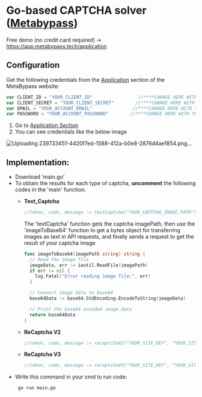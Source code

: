 # Go-based CAPTCHA solver ([Metabypass](https://metabypass.tech))
Free demo (no credit card required) -> https://app.metabypass.tech/application


## Configuration

Get the following credentials from the [Application](https://app.metabypass.tech/application) section of the MetaBypass website:

``` go
var CLIENT_ID = "YOUR_CLIENT_ID"                 //****CHANGE HERE WITH YOUR VALUE*******
var CLIENT_SECRET = "YOUR_CLIENT_SECRET"        //****CHANGE HERE WITH YOUR VALUE*******
var EMAIL = "YOUR_ACCOUNT_EMAIL"               //****CHANGE HERE WITH YOUR VALUE*******
var PASSWORD = "YOUR_ACCOUNT_PASSWORD"        //****CHANGE HERE WITH YOUR VALUE*******
```

1. Go to [Application Section](https://app.metabypass.tech/application)
2. You can see credentials like the below image



![Uploading 239733451-4420f7ed-1588-412a-b0e8-2876d4ae1854.png…](https://github.com/metabypass/metabypass-python/assets/128980891/4420f7ed-1588-412a-b0e8-2876d4ae1854)


 ## Implementation:

  - Download 'main.go'
  - To obtain the results for each type of captcha, **uncomment** the following codes in the 'main' function:
    - **Text_Captcha**
      
      ```go
      //token, code, message := textCaptcha("YOUR_CAPTCHA_IMAGE_PATH")
      ```
  
       The 'textCaptcha' function gets the captcha imagePath, then use the 'imageToBase64' function to get a bytes object for transferring images as text in API requests, and finally sends a request to get the result of your captcha image
   
      ``` go
      func imageToBase64(imagePath string) string {
        // Read the image file
        imageData, err := ioutil.ReadFile(imagePath)
        if err != nil {
          log.Fatal("Error reading image file:", err)
        }
      
        // Convert image data to base64
        base64Data := base64.StdEncoding.EncodeToString(imageData)
      
        // Print the base64 encoded image data
        return base64Data
      }
      ```
    - **ReCaptcha V2**
      
      ```go
      //token, code, message := recaptchaV2("YOUR_SITE_KEY", "YOUR_SITE_URL")
      ```
      
    - **ReCaptcha V3**
      
      ```go
      //token, code, message := recaptchaV3("YOUR_SITE_KEY", "YOUR_SITE_URL")
      ```
  - Write this command in your cmd to run code:
    ```
     go run main.go
    ```
       



